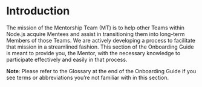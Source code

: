 # Introduction

The mission of the Mentorship Team (MT) is to help other Teams within Node.js acquire Mentees and assist in transitioning them into long-term Members of those Teams. We are actively developing a process to facilitate that mission in a streamlined fashion. This section of the Onboarding Guide is meant to provide you, the Mentor, with the necessary knowledge to participate effectively and easily in that process.

**Note**: Please refer to the Glossary at the end of the Onboarding Guide if you see terms or abbreviations you’re not familiar with in this section.